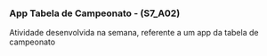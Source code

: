 ### App Tabela de Campeonato - (S7_A02) ###

Atividade desenvolvida na semana, referente a um app da tabela de campeonato